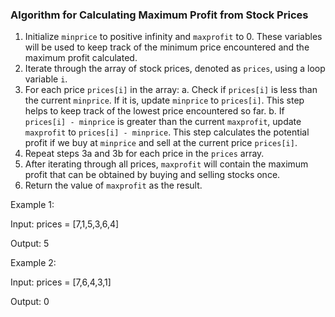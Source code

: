 ### Algorithm for Calculating Maximum Profit from Stock Prices

1. Initialize `minprice` to positive infinity and `maxprofit` to 0. These variables will be used to keep track of the minimum price encountered and the maximum profit calculated.
2. Iterate through the array of stock prices, denoted as `prices`, using a loop variable `i`.
3. For each price `prices[i]` in the array:
   a. Check if `prices[i]` is less than the current `minprice`. If it is, update `minprice` to `prices[i]`. This step helps to keep track of the lowest price encountered so far.
   b. If `prices[i] - minprice` is greater than the current `maxprofit`, update `maxprofit` to `prices[i] - minprice`. This step calculates the potential profit if we buy at `minprice` and sell at the current price `prices[i]`.
4. Repeat steps 3a and 3b for each price in the `prices` array.
5. After iterating through all prices, `maxprofit` will contain the maximum profit that can be obtained by buying and selling stocks once.
6. Return the value of `maxprofit` as the result.

Example 1:

Input: prices = [7,1,5,3,6,4]

Output: 5

Example 2:

Input: prices = [7,6,4,3,1]

Output: 0
